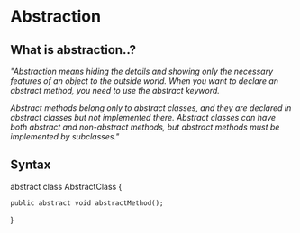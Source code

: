 # Abstraction
## What is abstraction..?
*"Abstraction means hiding the details and showing only the necessary features of an object to the outside world. When you want to declare an abstract method, you need to use the abstract keyword.* 

*Abstract methods belong only to abstract classes, and they are declared in abstract classes but not implemented there. Abstract classes can have both abstract and non-abstract methods, but abstract methods must be implemented by subclasses."*

## Syntax 
abstract class AbstractClass {

    public abstract void abstractMethod();
    
}
